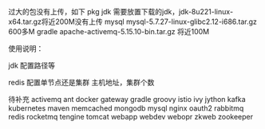 过大的包没有上传，如下
pkg
    jdk 需要放置下载的jdk，jdk-8u221-linux-x64.tar.gz将近200M没有上传
    mysql mysql-5.7.27-linux-glibc2.12-i686.tar.gz 600多M
    gradle apache-activemq-5.15.10-bin.tar.gz 将近100M
    
    


使用说明：

jdk 配置路径等

redis 配置单节点还是集群
主机地址，集群个数







待补充
activemq
ant
docker
gateway
gradle
groovy
istio
ivy
jython
kafka
kubernetes
maven
memcached
mongodb
mysql
nginx
oauth2
rabbitmq
redis
rocketmq
tengine
tomcat
webapp
webdev
webopr
zkweb
zookeeper
